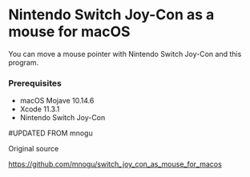 # Nintendo Switch Joy-Con as a mouse for macOS

You can move a mouse pointer with Nintendo Switch Joy-Con and this program.

### Prerequisites

* macOS Mojave 10.14.6
* Xcode 11.3.1
* Nintendo Switch Joy-Con

#UPDATED FROM  mnogu

Original source

https://github.com/mnogu/switch_joy_con_as_mouse_for_macos
